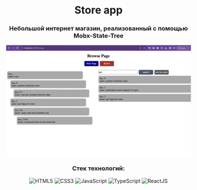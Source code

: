 <div align="center">

# Store app

### Небольшой интернет магазин, реализованный с помощью Mobx-State-Tree

[![Header](https://github.com/solovpro/test-task/raw/master/src/assets/img/screenshot.png)](https://solovpro.github.io/)

### Стек технологий:

![HTML5](https://img.shields.io/badge/-HTML5-A9A9A9?style=for-the-badge&logo=HTML5)
![CSS3](https://img.shields.io/badge/-SCSS-4B0082?style=for-the-badge&logo=CSS3)
![JavaScript](https://img.shields.io/badge/-JavaScript-8B0000?style=for-the-badge&logo=javascript)
![TypeScript](https://img.shields.io/badge/-TypeScript-000066?style=for-the-badge&logo=typescript)
![ReactJS](https://img.shields.io/badge/-ReactJS-4682B4?style=for-the-badge&logo=React)

</div>
